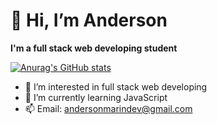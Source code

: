 # 👋 **Hi, I’m Anderson**

**I'm a full stack web developing student**

[![Anurag's GitHub stats](https://github-readme-stats.vercel.app/api?anmarinur=anuraghazra)](https://github.com/anuraghazra/github-readme-stats)

- 👀 I’m interested in full stack web developing
- 🌱 I’m currently learning JavaScript
- 📫 Email: andersonmarindev@gmail.com

<!---
anmarinur/anmarinur is a ✨ special ✨ repository because its `README.md` (this file) appears on your GitHub profile.
You can click the Preview link to take a look at your changes.
--->

      
    

    
